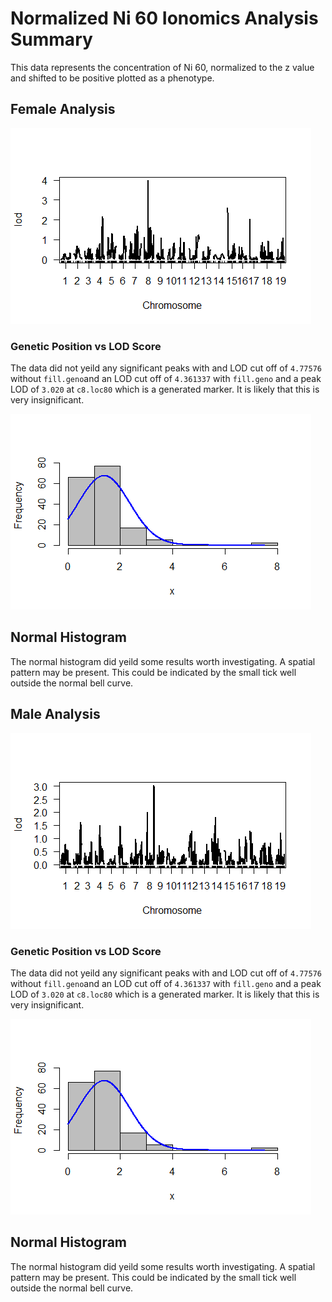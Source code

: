 # Normalized Ni 60 Ionomics Analysis Summary


This data represents the concentration of Ni 60, normalized to the z value and shifted to be positive plotted as a phenotype. 

## Female Analysis

![genetic positoin vs LOD Score](https://github.com/Kovacs-Lab/Aim-3/blob/master/QTL_mapping/docs/images/NNi60_1/Female/Genetic_Position_vs_LOD_Score.png "genetic position vs LOD Score")

### Genetic Position vs LOD Score

The data did not yeild any significant peaks with and LOD cut off of `4.77576` without `fill.geno`and an LOD cut off of `4.361337` with `fill.geno` and a peak LOD of  `3.020` at  `c8.loc80` which is a generated marker. It is likely that this is very insignificant.


![Normal Histogram](https://github.com/Kovacs-Lab/Aim-3/blob/master/QTL_mapping/docs/images/NNi60_1/Female/Normal_Histogram.png "Normal Histogram")

## Normal Histogram

The normal histogram did yeild some results worth investigating. A spatial pattern may be present. This could be indicated by the small tick well outside the normal bell curve. 

## Male Analysis

![genetic positoin vs LOD Score](https://github.com/Kovacs-Lab/Aim-3/blob/master/QTL_mapping/docs/images/NNi60_1/Male/Genetic_Position_vs_LOD_Score.png "genetic position vs LOD Score")

### Genetic Position vs LOD Score

The data did not yeild any significant peaks with and LOD cut off of `4.77576` without `fill.geno`and an LOD cut off of `4.361337` with `fill.geno` and a peak LOD of  `3.020` at  `c8.loc80` which is a generated marker. It is likely that this is very insignificant.


![Normal Histogram](https://github.com/Kovacs-Lab/Aim-3/blob/master/QTL_mapping/docs/images/NNi60_1/Male/Normal_Histogram.png "Normal Histogram")

## Normal Histogram

The normal histogram did yeild some results worth investigating. A spatial pattern may be present. This could be indicated by the small tick well outside the normal bell curve. 
